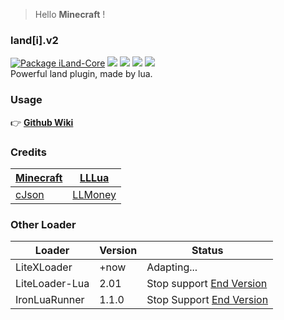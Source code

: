 > Hello **Minecraft** !

### land[i].v2
[![Package iLand-Core](https://github.com/McAirLand/iLand-Core/actions/workflows/test.yml/badge.svg?branch=LiteLoader-Lua)](https://github.com/McAirLand/iLand-Core/actions/workflows/test.yml) ![](https://img.shields.io/github/stars/Redbeanw44602/iLand) ![](https://shields.io/github/downloads/Redbeanw44602/iLand/total) ![](https://shields.io/github/repo-size/Redbeanw44602/iLand) ![](https://img.shields.io/github/license/Redbeanw44602/iLand) <br>
Powerful land plugin, made by lua.<br>

### Usage
👉 [**Github Wiki**](https://github.com/Redbeanw44602/iLand/wiki)

### Credits
[Minecraft](https://www.minecraft.net/) | [LLLua](https://www.minebbs.com/resources/litelualoader-lua.2390/)
-|-
[cJson](https://github.com/DaveGamble/cJSON) | [LLMoney](https://www.minebbs.com/resources/llmoney-ll.2385/)

### Other Loader
Loader | Version | Status
-|-|-
LiteXLoader | +now | Adapting...
LiteLoader-Lua | 2.01 | Stop support [End Version](https://github.com/McAirLand/iLand-Core/tree/LiteLoader-Lua)
IronLuaRunner | 1.1.0 | Stop Support [End Version](https://github.com/McAirLand/iLand-Core/tree/IronLuaRunner)